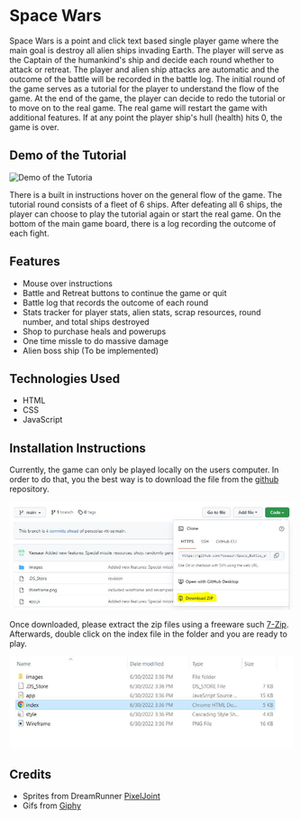 # Space Wars

Space Wars is a point and click text based single player game where the main goal is destroy all alien ships invading Earth. The player will serve as the Captain of the humankind's ship and decide each round whether to attack or retreat. The player and alien ship attacks are automatic and the outcome of the battle will be recorded in the battle log. The initial round of the game serves as a tutorial for the player to understand the flow of the game. At the end of the game, the player can decide to redo the tutorial or to move on to the real game. The real game will restart the game with additional features. If at any point the player ship's hull (health) hits 0, the game is over.

## Demo of the Tutorial

![Demo of the Tutoria](images/spacewars%20demo.gif)

There is a built in instructions hover on the general flow of the game. The tutorial round consists of a fleet of 6 ships. After defeating all 6 ships, the player can choose to play the tutorial again or start the real game. On the bottom of the main game board, there is a log recording the outcome of each fight.

## Features

- Mouse over instructions
- Battle and Retreat buttons to continue the game or quit
- Battle log that records the outcome of each round
- Stats tracker for player stats, alien stats, scrap resources, round number, and total ships destroyed
- Shop to purchase heals and powerups
- One time missle to do massive damage
- Alien boss ship (To be implemented)

## Technologies Used

- HTML
- CSS
- JavaScript

## Installation Instructions

Currently, the game can only be played locally on the users computer. In order to do that, you the best way is to download the file from the [github](https://github.com/Yaosaur/Space_Battle_starter_code) repository.

![Location of download Zip](images/Download%20game.JPG)

Once downloaded, please extract the zip files using a freeware such [7-Zip](https://www.7-zip.org/). Afterwards, double click on the index file in the folder and you are ready to play.

![Index file](images/index.jpg)

## Credits

- Sprites from DreamRunner [PixelJoint](https://pixeljoint.com/)
- Gifs from [Giphy](https://giphy.com/)
